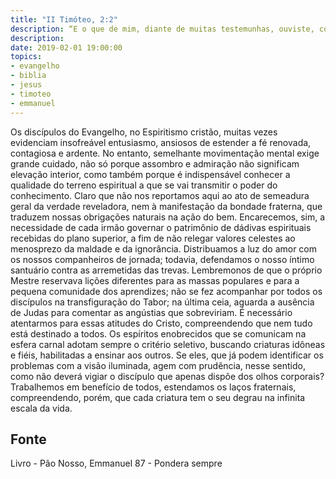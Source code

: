 ```yaml
---
title: "II Timóteo, 2:2"
description: “E o que de mim, diante de muitas testemunhas, ouviste, confia­o a homens fiéis, que sejam idôneos para também ensinarem a outros.” - Paulo
description: 
date: 2019-02-01 19:00:00
topics: 
- evangelho
- biblia
- jesus
- timoteo
- emmanuel
---
```


Os discípulos do Evangelho, no Espiritismo cristão, muitas vezes
evidenciam insofreável entusiasmo, ansiosos de estender a fé renovada, contagiosa e
ardente. No entanto, semelhante movimentação mental exige grande cuidado, não só
porque assombro e admiração não significam elevação interior, como também
porque é indispensável conhecer a qualidade do terreno espiritual a que se vai
transmitir o poder do conhecimento.
Claro que não nos reportamos aqui ao ato de semeadura geral da verdade
reveladora, nem à manifestação da bondade fraterna, que traduzem nossas
obrigações naturais na ação do bem.
Encarecemos, sim, a necessidade de cada irmão governar o patrimônio de
dádivas espirituais recebidas do plano superior, a fim de não relegar valores celestes
ao menosprezo da maldade e da ignorância.
Distribuamos a luz do amor com os nossos companheiros de jornada;
todavia, defendamos o nosso íntimo santuário contra as arremetidas das trevas.
Lembremo­nos de que o próprio Mestre reservava lições diferentes para as
massas populares e para a pequena comunidade dos aprendizes; não se fez
acompanhar por todos os discípulos na transfiguração do Tabor; na última ceia,
aguarda a ausência de Judas para comentar as angústias que sobreviriam.
É necessário atentarmos para essas atitudes do Cristo, compreendendo que
nem tudo está destinado a todos. Os espíritos enobrecidos que se comunicam na
esfera carnal adotam sempre o critério seletivo, buscando criaturas idôneas e fiéis,
habilitadas a ensinar aos outros. Se eles, que já podem identificar os problemas com
a visão iluminada, agem com prudência, nesse sentido, como não deverá vigiar o
discípulo que apenas dispõe dos olhos corporais?
Trabalhemos em benefício de todos, estendamos os laços fraternais,
compreendendo, porém, que cada criatura tem o seu degrau na infinita escala da
vida.




## Fonte
Livro - Pão Nosso, Emmanuel
87 - Pondera sempre
